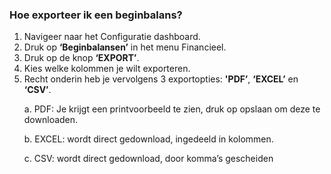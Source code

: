 ### Hoe exporteer ik een beginbalans?
1.	Navigeer naar het Configuratie dashboard.
2.	Druk op **‘Beginbalansen’** in het menu Financieel. 
3.	Druk op de knop **‘EXPORT’**.
4.	Kies welke kolommen je wilt exporteren. 
5.	Recht onderin heb je vervolgens 3 exportopties: **'PDF’**, **‘EXCEL’** en **‘CSV’**. <p>
a.	PDF: Je krijgt een printvoorbeeld te zien, druk op opslaan om deze te downloaden. <p>
b.	EXCEL: wordt direct gedownload, ingedeeld in kolommen. <p>
c.	CSV: wordt direct gedownload, door komma’s gescheiden
